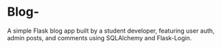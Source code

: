 # Blog-
A simple Flask blog app built by a student developer, featuring user auth, admin posts, and comments using SQLAlchemy and Flask-Login.
